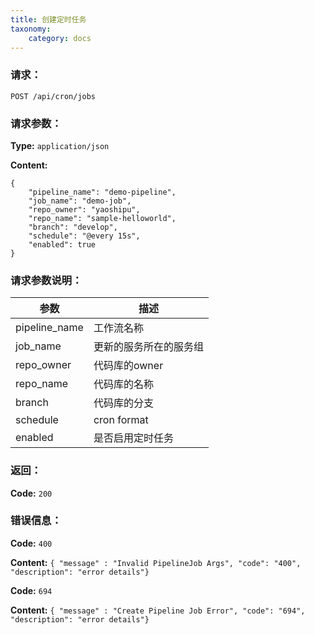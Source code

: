 ```yaml
---
title: 创建定时任务
taxonomy:
    category: docs
---
```


### 请求：

    POST /api/cron/jobs

### 请求参数：

**Type:** `application/json`

**Content:**

```
{
    "pipeline_name": "demo-pipeline",
    "job_name": "demo-job",
    "repo_owner": "yaoshipu",
    "repo_name": "sample-helloworld",
    "branch": "develop",
    "schedule": "@every 15s",
    "enabled": true
}
```	

### 请求参数说明：

|参数|描述|
|---|---|
|pipeline_name|工作流名称|
|job_name|更新的服务所在的服务组|
|repo_owner|代码库的owner|
|repo_name|代码库的名称|
|branch|代码库的分支|
|schedule|cron format|
|enabled|是否启用定时任务|

### 返回：

**Code:** `200`

### 错误信息：

**Code:** `400`

**Content:** `{ "message" : "Invalid PipelineJob Args", "code": "400", "description": "error details"}`

**Code:** `694`

**Content:** `{ "message" : "Create Pipeline Job Error", "code": "694", "description": "error details"}`